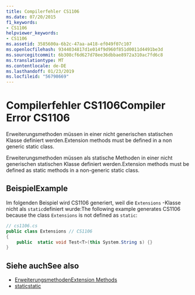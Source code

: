 ```yaml
---
title: Compilerfehler CS1106
ms.date: 07/20/2015
f1_keywords:
- CS1106
helpviewer_keywords:
- CS1106
ms.assetid: 3585600a-6b2c-47aa-a418-ef049f07c107
ms.openlocfilehash: 9344034817d1e014f9d960f851d0011d4491be3d
ms.sourcegitcommit: 6b308cf6d627d78ee36dbbae8972a310ac7fd6c8
ms.translationtype: MT
ms.contentlocale: de-DE
ms.lasthandoff: 01/23/2019
ms.locfileid: "56798669"
---
```

# <a name="compiler-error-cs1106"></a><span data-ttu-id="5a10d-102">Compilerfehler CS1106</span><span class="sxs-lookup"><span data-stu-id="5a10d-102">Compiler Error CS1106</span></span>
<span data-ttu-id="5a10d-103">Erweiterungsmethoden müssen in einer nicht generischen statischen Klasse definiert werden.</span><span class="sxs-lookup"><span data-stu-id="5a10d-103">Extension methods must be defined in a non generic static class.</span></span>  
  
 <span data-ttu-id="5a10d-104">Erweiterungsmethoden müssen als statische Methoden in einer nicht generischen statischen Klasse definiert werden.</span><span class="sxs-lookup"><span data-stu-id="5a10d-104">Extension methods must be defined as static methods in a non-generic static class.</span></span>  
  
## <a name="example"></a><span data-ttu-id="5a10d-105">Beispiel</span><span class="sxs-lookup"><span data-stu-id="5a10d-105">Example</span></span>  
 <span data-ttu-id="5a10d-106">Im folgenden Beispiel wird CS1106 generiert, weil die `Extensions` -Klasse nicht als `static`definiert wurde:</span><span class="sxs-lookup"><span data-stu-id="5a10d-106">The following example generates CS1106 because the class `Extensions` is not defined as `static`:</span></span>  
  
```csharp  
// cs1106.cs  
public class Extensions // CS1106  
{  
    public  static void Test<T>(this System.String s) {}  
}  
```  
  
## <a name="see-also"></a><span data-ttu-id="5a10d-107">Siehe auch</span><span class="sxs-lookup"><span data-stu-id="5a10d-107">See also</span></span>

- [<span data-ttu-id="5a10d-108">Erweiterungsmethoden</span><span class="sxs-lookup"><span data-stu-id="5a10d-108">Extension Methods</span></span>](../../csharp/programming-guide/classes-and-structs/extension-methods.md)
- [<span data-ttu-id="5a10d-109">static</span><span class="sxs-lookup"><span data-stu-id="5a10d-109">static</span></span>](../../csharp/language-reference/keywords/static.md)
